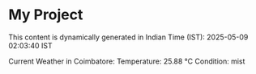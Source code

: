 # My Project

This content is dynamically generated in Indian Time (IST): 2025-05-09 02:03:40 IST


Current Weather in Coimbatore:
Temperature: 25.88 °C
Condition: mist
